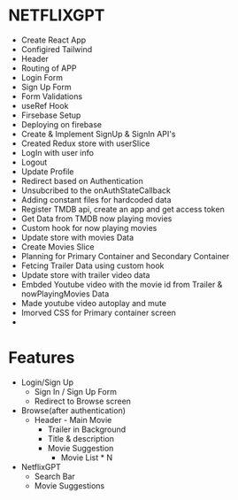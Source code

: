# NETFLIXGPT
  - Create React App
  - Configired Tailwind
  - Header
  - Routing of APP
  - Login Form
  - Sign Up Form
  - Form Validations
  - useRef Hook 
  - Firsebase Setup
  - Deploying on firebase
  - Create & Implement SignUp & SignIn API's
  - Created Redux store with userSlice
  - LogIn with user info
  - Logout
  - Update Profile
  - Redirect based on Authentication
  - Unsubcribed to the onAuthStateCallback
  - Adding constant files for hardcoded data
  - Register TMDB api, create an app and get access token
  - Get Data from TMDB now playing movies
  - Custom hook for now playing movies
  - Update store with movies Data
  - Create Movies Slice
  - Planning for Primary Container and Secondary Container
  - Fetcing Trailer Data using custom hook
  - Update store with trailer video data
  - Embded Youtube video with the movie id from Trailer & nowPlayingMovies Data
  - Made youtube video autoplay and mute
  - Imorved CSS for Primary container screen
  - 

# Features

   - Login/Sign Up
     - Sign In / Sign Up Form
     - Redirect to Browse screen
   - Browse(after authentication)
     - Header
    - Main Movie
       - Trailer in Background
       - Title & description
       - Movie Suggestion
         - Movie List * N
   - NetflixGPT
     - Search Bar
     - Movie Suggestions         